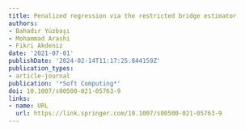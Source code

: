 ```yaml
---
title: Penalized regression via the restricted bridge estimator
authors:
- Bahadır Yüzbaşı
- Mohammad Arashi
- Fikri Akdeniz
date: '2021-07-01'
publishDate: '2024-02-14T11:17:25.844159Z'
publication_types:
- article-journal
publication: '*Soft Computing*'
doi: 10.1007/s00500-021-05763-9
links:
- name: URL
  url: https://link.springer.com/10.1007/s00500-021-05763-9
---
```

